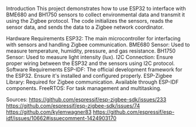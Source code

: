 Introduction
This project demonstrates how to use ESP32 to interface with BME680 and BH1750 sensors to collect environmental data and transmit it using the Zigbee protocol. 
The code initializes the sensors, reads the sensor data, and sends the data to a Zigbee network coordinator.

Hardware Requirements
ESP32: The main microcontroller for interfacing with sensors and handling Zigbee communication.
BME680 Sensor: Used to measure temperature, humidity, pressure, and gas resistance.
BH1750 Sensor: Used to measure light intensity (lux).
I2C Connection: Ensure proper wiring between the ESP32 and the sensors using I2C protocol.
Software Requirements
ESP-IDF: The official development framework for the ESP32. Ensure it's installed and configured properly.
ESP-Zigbee Library: Required for Zigbee communication. Available through ESP-IDF components.
FreeRTOS: For task management and multitasking.

Sources: 
https://github.com/espressif/esp-zigbee-sdk/issues/233
https://github.com/espressif/esp-zigbee-sdk/issues/74
https://github.com/kylemwagner83
https://github.com/espressif/esp-idf/issues/10662#issuecomment-1424903170
